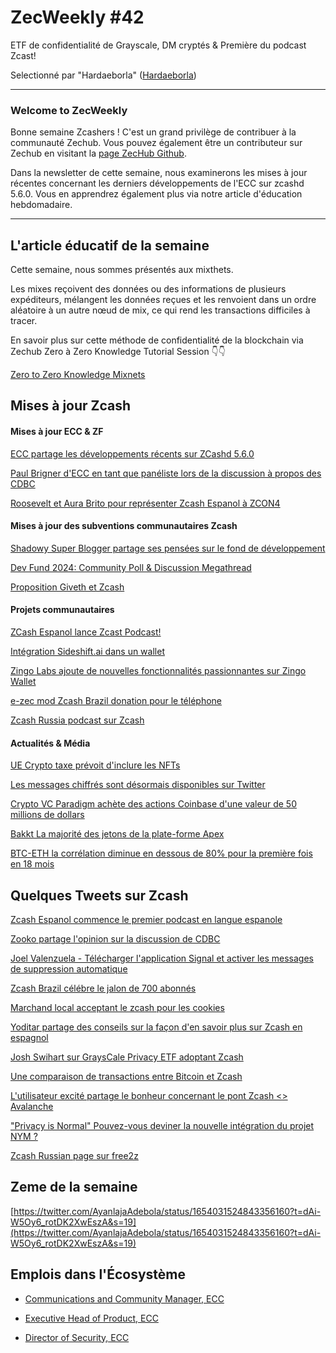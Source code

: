 # ZecWeekly #42

ETF de confidentialité de Grayscale, DM cryptés & Première du podcast Zcast!

Selectionné par "Hardaeborla" ([Hardaeborla](https://twitter.com/ayanlajaadebola))

---

### Welcome to ZecWeekly

Bonne semaine Zcashers ! C'est un grand privilège de contribuer à la communauté Zechub. Vous pouvez également être un contributeur sur Zechub en visitant la [page ZecHub Github](https://github.com/ZecHub/zechub).

Dans la newsletter de cette semaine, nous examinerons les mises à jour récentes concernant les derniers développements de l'ECC sur zcashd 5.6.0. Vous en apprendrez également plus via notre article d'éducation hebdomadaire.


---

##  L'article éducatif de la semaine

Cette semaine, nous sommes présentés aux mixthets.

Les mixes reçoivent des données ou des informations de plusieurs expéditeurs, mélangent les données reçues et les renvoient dans un ordre aléatoire à un autre nœud de mix, ce qui rend les transactions difficiles à tracer. 

En savoir plus sur cette méthode de confidentialité de la blockchain via Zechub Zero à Zero Knowledge Tutorial Session 👇👇

[Zero to Zero Knowledge Mixnets](https://twitter.com/ZecHub/status/1657033704902909954?t=H1CWjZYjQ4LT_ZpyVo3OSA&s=19) 


## Mises à jour Zcash


#### Mises à jour ECC & ZF 

[ECC partage les développements récents sur ZCashd 5.6.0](https://twitter.com/ElectricCoinCo/status/1656788142471430150?t=QdOpEIxskpnYIYv0lbF7qQ&s=19) 

[Paul Brigner d'ECC en tant que panéliste lors de la discussion à propos des CDBC](https://twitter.com/jswihart/status/1655586514858901505?t=ceAS8OjdlFZBSXK5U3WyRg&s=19) 

[Roosevelt et Aura Brito pour représenter Zcash Espanol à ZCON4](https://twitter.com/gordonesroo/status/1656378197116702724?t=rlmklC0kQPdxmssBYhHX7A&s=19) 




#### Mises à jour des subventions communautaires Zcash

[Shadowy Super Blogger partage ses pensées sur le fond de développement](https://twitter.com/magical_zodler/status/1657150926895869955?t=EruLdOUYML6CrVcZpins0Q&s=19) 

[Dev Fund 2024: Community Poll & Discussion Megathread](https://forum.zcashcommunity.com/t/dev-fund-2024-community-poll-discussion-megathread/44527) 

[Proposition Giveth et Zcash](https://forum.zcashcommunity.com/t/giveth-and-zcash-grant-proposal/44597) 




#### Projets communautaires

[ZCash Espanol lance Zcast Podcast! ](https://twitter.com/zcashesp/status/1656808871694835712?t=I57Iu-t_Re4QP-yv-XhHEw&s=19) 

[Intégration Sideshift.ai dans un wallet](https://forum.zcashcommunity.com/t/sideshift-ai-wallet-integration/44615?utm_source=dlvr.it&utm_medium=twitter) 

[Zingo Labs ajoute de nouvelles fonctionnalités passionnantes sur Zingo Wallet](https://free2z.cash/zingolabs/zpage/zingo-wallet-1-2-1-122)

[e-zec mod Zcash Brazil donation pour le téléphone](https://twitter.com/ezecZshield/status/1655953913714212864?t=z8BWmUuQnG74-kkl5Oyb3w&s=19) 

[Zcash Russia podcast sur Zcash](https://twitter.com/ZcashRussia/status/1657368470667886594?cxt=HHwWhIC8wfn1k4AuAAAA)



#### Actualités & Média

[UE Crypto taxe prévoit d'inclure les NFTs](https://www.google.com/amp/s/www.coindesk.com/policy/2023/05/12/eu-crypto-tax-plans-include-nfts-foreign-companies-draft-text-shows/%3foutputType=amp) 

[Les messages chiffrés sont désormais disponibles sur Twitter](https://twitter.com/naomibrockwell/status/1656728383265316864?cxt=HHwWgICx3frr8P0tAAAA)

[Crypto VC Paradigm achète des actions Coinbase d'une valeur de 50 millions de dollars](https://www.theblock.co/post/230673/paradigm-coinbase-shares) 

[Bakkt La majorité des jetons de la plate-forme Apex](https://cointelegraph.com/news/bakkt-delists-majority-of-tokens-from-recently-acquired-apex-crypto-platform) 

[BTC-ETH la corrélation diminue en dessous de 80% pour la première fois en 18 mois](https://www.theblock.co/post/230718/bitcoin-ether-price-correlation) 


## Quelques Tweets sur Zcash

[Zcash Espanol commence le premier podcast en langue espanole](https://twitter.com/ZcastEsp/status/1657197438686355456?t=sodeFnXbgtR7j9z36o6xCg&s=19) 

[Zooko partage l'opinion sur la discussion de CDBC](https://twitter.com/zooko/status/1655988108675137537?t=Z8g78BBrkDq8v2Z7y4F7dQ&s=19)

[Joel Valenzuela - Télécharger l'application Signal et activer les messages de suppression automatique](https://twitter.com/TheDesertLynx/status/1657716868679974913?cxt=HHwWgoC-_bCtsoEuAAAA)

[Zcash Brazil célébre le jalon de 700 abonnés](https://twitter.com/zcashbrazil/status/1657121756291780613?t=7lMnIGcD03yy2PK8bw57Yw&s=19) 

[Marchand local acceptant le zcash pour les cookies](https://twitter.com/Edicksonjga/status/1656458011278204929?t=78s6jNc4NkhOu3L4Od_fow&s=19) 

[Yoditar partage des conseils sur la façon d'en savoir plus sur Zcash en espagnol](https://twitter.com/yoditarX/status/1657123395383820290?t=aFWp84fP6tzdEueOI2WazA&s=19) 

[Josh Swihart sur GraysCale Privacy ETF adoptant Zcash](https://twitter.com/jswihart/status/1656363316632236034?t=krGk3_Q07z_eerzEC0HKmg&s=19) 

[Une comparaison de transactions entre Bitcoin et Zcash](https://twitter.com/zecspedning/status/1656309550012674049?t=V-EgSLflJmoS8KqCZEFD9Q&s=19) 

[L'utilisateur excité partage le bonheur concernant le pont Zcash  <> Avalanche](https://twitter.com/ijaack94/status/1656571443965034496?t=EH5JeLBTqdoJOv703kGPmQ&s=19) 

["Privacy is Normal" Pouvez-vous deviner la nouvelle intégration du projet NYM ?](https://twitter.com/nymproject/status/1656668350838358016?t=dYPNGnmkBqqwdxIlpTOXTA&s=19) 

[Zcash Russian page sur free2z](https://twitter.com/RuZcash/status/1655154419313287169?t=ma1v9ABBhPpVgql4dqeC1Q&s=19) 



## Zeme de la semaine

[https://twitter.com/AyanlajaAdebola/status/1654031524843356160?t=dAi-W5Oy6_rotDK2XwEszA&s=19](https://twitter.com/AyanlajaAdebola/status/1654031524843356160?t=dAi-W5Oy6_rotDK2XwEszA&s=19) 


## Emplois dans l'Écosystème

- [Communications and Community Manager, ECC](https://apply.workable.com/electric-coin-company/j/0EB27EE759/)

- [Executive Head of Product, ECC](https://apply.workable.com/electric-coin-company/j/6ACEC09B90/)

- [Director of Security, ECC](https://apply.workable.com/electric-coin-company/j/E68A4C20E2/)
